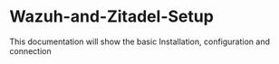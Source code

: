 # Wazuh-and-Zitadel-Setup
This documentation will show the basic Installation, configuration and connection
